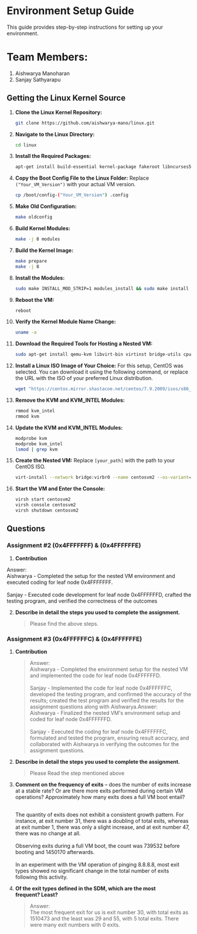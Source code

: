 # Environment Setup Guide

This guide provides step-by-step instructions for setting up your environment.

# Team Members:
1. Aishwarya Manoharan
2. Sanjay Sathyarapu

## Getting the Linux Kernel Source

1. **Clone the Linux Kernel Repository:**
    ```bash
    git clone https://github.com/aishwarya-mano/linux.git
    ```

2. **Navigate to the Linux Directory:**
    ```bash
    cd linux
    ```

3. **Install the Required Packages:**
    ```bash
    apt-get install build-essential kernel-package fakeroot libncurses5-dev libssl-dev ccache bison flex libelf-dev
    ```

4. **Copy the Boot Config File to the Linux Folder:**
    Replace `("Your_VM_Version")` with your actual VM version.
    ```bash
    cp /boot/config-("Your_VM_Version") .config
    ```

5. **Make Old Configuration:**
    ```bash
    make oldconfig
    ```

6. **Build Kernel Modules:**
    ```bash
    make -j 8 modules
    ```

7. **Build the Kernel Image:**
    ```bash
    make prepare
    make -j 8
    ```

8. **Install the Modules:**
    ```bash
    sudo make INSTALL_MOD_STRIP=1 modules_install && sudo make install
    ```

9. **Reboot the VM:**
    ```bash
    reboot
    ```

10. **Verify the Kernel Module Name Change:**
    ```bash
    uname -a
    ```

11. **Download the Required Tools for Hosting a Nested VM:**
    ```bash
    sudo apt-get install qemu-kvm libvirt-bin virtinst bridge-utils cpu-checker
    ```

12. **Install a Linux ISO Image of Your Choice:**
    For this setup, CentOS was selected. You can download it using the following command, or replace the URL with the ISO of your preferred Linux distribution.
    ```bash
    wget "https://centos.mirror.shastacoe.net/centos/7.9.2009/isos/x86_64/CentOS-7-x86_64-Minimal-2207-02.iso"
    ```

13. **Remove the KVM and KVM_INTEL Modules:**
    ```bash
    rmmod kvm_intel
    rmmod kvm
    ```
14. **Update the KVM and KVM_INTEL Modules:**
    ```bash
    modprobe kvm
    modprobe kvm_intel
    lsmod | grep kvm
    ```

15. **Create the Nested VM:**
    Replace `[your_path]` with the path to your CentOS ISO.
    ```bash
    virt-install --network bridge:virbr0 --name centosvm2 --os-variant=centos7.0 --ram=2048 --vcpus=2 --disk size=20 --graphics none --location=[your_path] --extra-args="console=tty0 console=ttyS0,115200" --check all=off
    ```

16. **Start the VM and Enter the Console:**
    ```bash
    virsh start centosvm2
    virsh console centosvm2
    virsh shutdown centosvm2
    ```
## Questions

### Assignment #2 (0x4FFFFFFF) & (0x4FFFFFFE)

1. **Contribution**
   
  Answer: <br> Aishwarya - Completed the setup for the nested VM environment and executed coding for leaf node 0x4FFFFFFF. <br> <br> Sanjay - Executed code development for leaf node 0x4FFFFFFD, crafted the testing program, and verified the correctness of the outcomes
    
2. **Describe in detail the steps you used to complete the assignment.**
   
   > Please find the above steps.
   
### Assignment #3 (0x4FFFFFFC) & (0x4FFFFFFE)

1. **Contribution**
   
   > Answer: <br> Aishwarya - Completed the environment setup for the nested VM and implemented the code for leaf node 0x4FFFFFFD. <br> <br> Sanjay - Implemented the code for leaf node 0x4FFFFFFC, developed the testing program, and confirmed the accuracy of the results; created the test program and verified the results for the assignment questions along with Aishwarya.Answer: <br> Aishwarya - Finalized the nested VM's environment setup and coded for leaf node 0x4FFFFFFD. <br> <br> Sanjay - Executed the coding for leaf node 0x4FFFFFFC, formulated and tested the program, ensuring result accuracy, and collaborated with Aishwarya in verifying the outcomes for the assignment questions.
  
2. **Describe in detail the steps you used to complete the assignment.** 
   > Please Read the step mentioned above

3. **Comment on the frequency of exits** – does the number of exits increase at a stable rate? Or are there more exits performed during certain VM operations? Approximately how many exits does a full VM boot entail?
 
   <br> The quantity of exits does not exhibit a consistent growth pattern. For instance, at exit number 31, there was a doubling of total exits, whereas at exit number 1, there was only a slight increase, and at exit number 47, there was no change at all. <br> <br> Observing exits during a full VM boot, the count was 739532 before booting and 1450170 afterwards. <br> <br> In an experiment with the VM operation of pinging 8.8.8.8, most exit types showed no significant change in the total number of exits following this activity.

4. **Of the exit types defined in the SDM, which are the most frequent? Least?**

    > Answer: <br> The most frequent exit for us is exit number 30, with total exits as 1510473 and the least was 29 and 55, with 5 total exits. There were many exit numbers with 0 exits.
